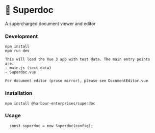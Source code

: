 # 🦹 Superdoc

A supercharged document viewer and editor

### Development
```
npm install
npm run dev

This will load the Vue 3 app with test data. The main entry points are:
- main.js (test data)
- Superdoc.vue

For document editor (prose mirror), please see DocumentEditor.vue
```

### Installation
``` npm install @harbour-enterprises/superdoc ```

### Usage
```
  const superdoc = new Superdoc(config);
```
